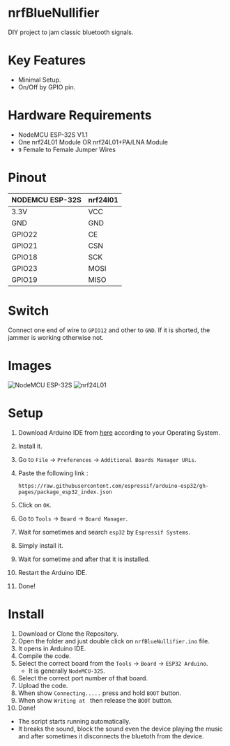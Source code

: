 # nrfBlueNullifier
DIY project to jam classic bluetooth signals.

# Key Features
- Minimal Setup.
- On/Off by GPIO pin.

# Hardware Requirements
- NodeMCU ESP-32S V1.1
- One nrf24L01 Module OR nrf24L01+PA/LNA Module
- `9` Female to Female Jumper Wires

# Pinout
| NODEMCU ESP-32S | nrf24l01 |
|-----------------|----------|
| 3.3V            | VCC      |
| GND             | GND      |
| GPIO22          | CE       |
| GPIO21          | CSN      |
| GPIO18          | SCK      |
| GPIO23          | MOSI     |
| GPIO19          | MISO     |

# Switch
Connect one end of wire to `GPIO12` and other to `GND`.
If it is shorted, the jammer is working otherwise not.

# Images
![NodeMCU ESP-32S](https://github.com/user-attachments/assets/b790a39f-dae6-4087-a740-148f6b272aa4)
![nrf24L01](https://github.com/user-attachments/assets/706db436-8ce3-431d-8b0e-51e8936e28ff)

# Setup
1. Download Arduino IDE from [here](https://www.arduino.cc/en/software) according to your Operating System.
2. Install it.
3. Go to `File` → `Preferences` → `Additional Boards Manager URLs`.
4. Paste the following link :
   
   ```
   https://raw.githubusercontent.com/espressif/arduino-esp32/gh-pages/package_esp32_index.json
   ```
5. Click on `OK`.
6. Go to `Tools` → `Board` → `Board Manager`.
7. Wait for sometimes and search `esp32` by `Espressif Systems`.
8. Simply install it.
9. Wait for sometime and after that it is installed.
10. Restart the Arduino IDE.
11. Done!

# Install
1. Download or Clone the Repository.
2. Open the folder and just double click on `nrfBlueNullifier.ino` file.
3. It opens in Arduino IDE.
4. Compile the code.
5. Select the correct board from the `Tools` → `Board` → `ESP32 Arduino`.
   - It is generally `NodeMCU-32S`.
6. Select the correct port number of that board.
7. Upload the code.
8. When show `Connecting.....` press and hold `BOOT` button.
9. When show `Writing at ` then release the `BOOT` button.
10. Done!
   - The script starts running automatically.
   - It breaks the sound, block the sound even the device playing the music and after sometimes it disconnects the bluetoth from the device.
